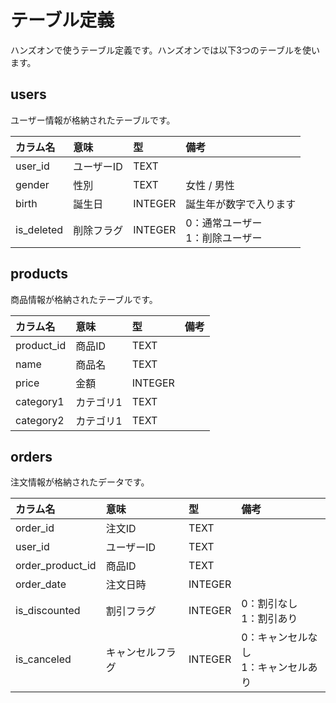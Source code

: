 # テーブル定義
ハンズオンで使うテーブル定義です。ハンズオンでは以下3つのテーブルを使います。

## users
ユーザー情報が格納されたテーブルです。

|カラム名|意味|型|備考|
|:---|:---|:---|:---|
|user_id|ユーザーID|TEXT||
|gender|性別|TEXT|女性 / 男性|
|birth|誕生日|INTEGER|誕生年が数字で入ります|
|is_deleted|削除フラグ|INTEGER|0：通常ユーザー <br> 1：削除ユーザー|

## products
商品情報が格納されたテーブルです。

|カラム名|意味|型|備考|
|:---|:---|:---|:---|
|product_id|商品ID|TEXT||
|name|商品名|TEXT||
|price|金額|INTEGER||
|category1|カテゴリ1|TEXT||
|category2|カテゴリ1|TEXT||

## orders
注文情報が格納されたデータです。

|カラム名|意味|型|備考|
|:---|:---|:---|:---|
|order_id|注文ID|TEXT||
|user_id|ユーザーID|TEXT||
|order_product_id|商品ID|TEXT||
|order_date|注文日時|INTEGER||
|is_discounted|割引フラグ|INTEGER|0：割引なし <br> 1：割引あり|
|is_canceled|キャンセルフラグ|INTEGER|0：キャンセルなし <br> 1：キャンセルあり|

